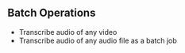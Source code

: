 ## Batch Operations


- Transcribe audio of any video
- Transcribe audio of any audio file as a batch job
